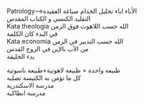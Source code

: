 Patrology-->الأباء اباء تحليل الخدام صياغة العقيدة  
التقليد الكنسي و الكتاب المقدس  
Kata theologia الله حسب اللاهوت فوق الزمن  
في البدء كان الكلمة  
Kata economia الله حسب التدبير في الزمن  
من الأب بالإبن في الروح القدس  
بدء الخليقة  
  
طبيعة واحدة = طبيعة لاهوتية+طبيعة ناسوتية  
كل ما تؤمن به الكنيسة تصليه  
مدرسة الاسكندرية  
مدرسة انطاكية